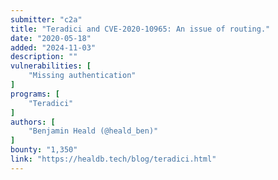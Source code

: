 ```yaml
---
submitter: "c2a"
title: "Teradici and CVE-2020-10965: An issue of routing."
date: "2020-05-18"
added: "2024-11-03"
description: ""
vulnerabilities: [
    "Missing authentication"
]
programs: [
    "Teradici"
]
authors: [
    "Benjamin Heald (@heald_ben)"
]
bounty: "1,350"
link: "https://healdb.tech/blog/teradici.html"
---
```




